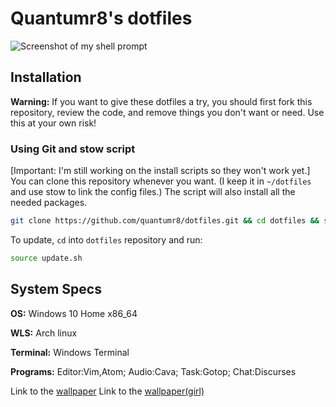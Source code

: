 # Quantumr8's dotfiles

![Screenshot of my shell prompt](https://i.imgur.com/jQ9EOZ2.png)

## Installation

**Warning:** If you want to give these dotfiles a try, you should first fork this repository, review the code, and remove things you don't want or need. Use this at your own risk!

### Using Git and stow script

[Important: I'm still working on the install scripts so they won't work yet.] You can clone this repository whenever you want. (I keep it in `~/dotfiles` and use stow to link the config files.) The script will also install all the needed  packages.

```bash
git clone https://github.com/quantumr8/dotfiles.git && cd dotfiles && source install.sh
```

To update, `cd` into `dotfiles` repository and run:

```bash
source update.sh
```


## System Specs

**OS:** Windows 10 Home x86_64

**WLS:** Arch linux

**Terminal:** Windows Terminal

**Programs:** Editor:Vim,Atom; Audio:Cava; Task:Gotop; Chat:Discurses

Link to the [wallpaper](https://wallhaven.cc/w/r2okx1)
Link to the [wallpaper(girl)](https://wallhaven.cc/w/lqlmml)

